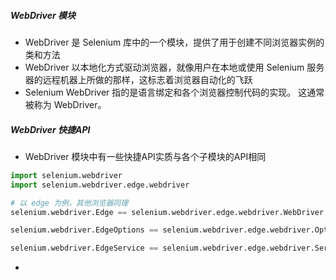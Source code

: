 ##### WebDriver 模块
- WebDriver 是 Selenium 库中的一个模块，提供了用于创建不同浏览器实例的类和方法
- WebDriver 以本地化方式驱动浏览器，就像用户在本地或使用 Selenium 服务器的远程机器上所做的那样，这标志着浏览器自动化的飞跃
- Selenium WebDriver 指的是语言绑定和各个浏览器控制代码的实现。 这通常被称为 WebDriver。
##### WebDriver 快捷API
- WebDriver 模块中有一些快捷API实质与各个子模块的API相同
```python
import selenium.webdriver
import selenium.webdriver.edge.webdriver

# 以 edge 为例，其他浏览器同理
selenium.webdriver.Edge == selenium.webdriver.edge.webdriver.WebDriver

selenium.webdriver.EdgeOptions == selenium.webdriver.edge.webdriver.Options

selenium.webdriver.EdgeService == selenium.webdriver.edge.webdriver.Service
```
-

